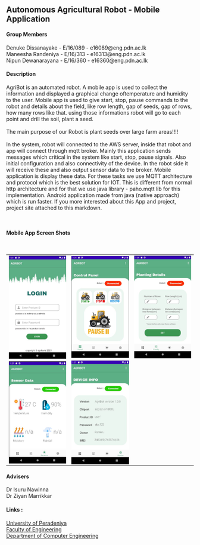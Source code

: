 <!DOCTYPE html>
<html>
<head>
</head>
<body>
	<h2>Autonomous Agricultural Robot - Mobile Application</h2>
	<h4>Group Members</h4>
		<div>
			<div>Denuke Dissanayake - E/16/089 - e16089@eng.pdn.ac.lk</div>
			<div>Maneesha Randeniya - E/16/313 - e16313@eng.pdn.ac.lk</div>
			<div>Nipun Dewanarayana - E/16/360 - e16360@eng.pdn.ac.lk</div>
		</div>
    <h4>Description</h4>
		<p>
			<div>AgriBot is an automated robot. A mobile app is used to collect the information and displayed a graphical change oftemperature and humidity to the user. Mobile app is used to give start, stop, pause commands to the robot and details about the field, like row length, gap of seeds, gap of rows, how many rows like that.
using those informations robot will go to each point and drill the soil, plant a seed.
      </div><br>
			<div>The main purpose of our Robot is plant seeds over large farm areas!!!!</div><br>
      <div>In the system, robot will connected to the AWS server, inside that robot and app will connect through mqtt broker. Mainly this application sends messages which critical in the system like start, stop, pause signals. Also initial configuration and also connectivity of the device. In the robot side it will receive these and also output sensor data to the broker. Mobile application is display these data. For these tasks we use MQTT architecture and protocol which is the best solution for IOT. This is different from normal http architecture and for that we use java library - paho.mqtt lib for this implementation. Android application made from java (native approach) which is run faster. If you more interested about this App and project, project site attached to this markdown.
      </div>
		</p>
	<br>
	<h4>Mobile App Screen Shots</h4>
	<br>
	<table width="100%" border="0">
		<tr>
			<td><img src="ui1.JPG" align="left"></td>
			<td><img src="ui2.JPG" align="center"></td>
    			<td><img src="ui3.JPG" align="right"></td>
		</tr>
		<tr>
			<td><img src="ui4.JPG" align="left"></td>
			<td><img src="ui5.JPG" align="center"></td>
		</tr>
	</table>
	
   <h4>Advisers</h4>
    <div> Dr Isuru Nawinna </div>
    <div> Dr Ziyan Marrikkar </div>
		<h4>Links :</h4>
			<div>
				<div><a href="https://www.pdn.ac.lk/academics/academics.php/ "> University of Peradeniya</a> </div>
				<div><a href="http://eng.pdn.ac.lk/"> Faculty of Engineering</a></div>
        <div><a href="http://www.ce.pdn.ac.lk/"> Department of Computer Engineering </a> </div>
			</div>
	
	
</body>
</html>
